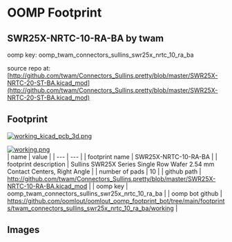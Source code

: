 # OOMP Footprint  
## SWR25X-NRTC-10-RA-BA  by twam  
  
oomp key: oomp_twam_connectors_sullins_swr25x_nrtc_10_ra_ba  
  
source repo at: [http://github.com/twam/Connectors_Sullins.pretty/blob/master/SWR25X-NRTC-20-ST-BA.kicad_mod](http://github.com/twam/Connectors_Sullins.pretty/blob/master/SWR25X-NRTC-20-ST-BA.kicad_mod)  
## Footprint  
  
[![working_kicad_pcb_3d.png](working_kicad_pcb_3d_600.png)](working_kicad_pcb_3d.png)  
  
[![working.png](working_600.png)](working.png)  
| name | value | 
| --- | --- | 
| footprint name | SWR25X-NRTC-10-RA-BA | 
| footprint description | Sullins SWR25X Series Single Row Wafer 2.54 mm Contact Centers, Right Angle | 
| number of pads | 10 | 
| github path | http://github.com/twam/Connectors_Sullins.pretty/blob/master/SWR25X-NRTC-10-RA-BA.kicad_mod | 
| oomp key | oomp_twam_connectors_sullins_swr25x_nrtc_10_ra_ba | 
| oomp bot github | https://github.com/oomlout/oomlout_oomp_footprint_bot/tree/main/footprints/twam_connectors_sullins_swr25x_nrtc_10_ra_ba/working | 
## Images  
